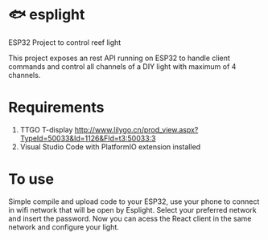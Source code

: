 # 🐟 esplight
ESP32 Project to control reef light

This project exposes an rest API running on ESP32 to handle client commands and control all channels of a DIY light with maximum of 4 channels.

# Requirements

1. TTGO T-display http://www.lilygo.cn/prod_view.aspx?TypeId=50033&Id=1126&FId=t3:50033:3
2. Visual Studio Code with PlatformIO extension installed

# To use

Simple compile and upload code to your ESP32, use your phone to connect in wifi network that will be open by Esplight. Select your preferred network and insert the password. Now you can acess the React client in the same network and configure your light.
